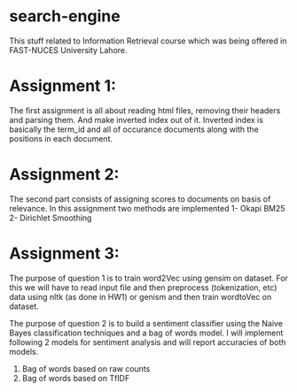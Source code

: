 # search-engine
This stuff related to Information Retrieval course which was being offered in FAST-NUCES University Lahore.

# Assignment 1:

The first assignment is all about reading html files, removing their headers and parsing them.
And make inverted index out of it.
Inverted index is basically the term_id and all of occurance documents along with the positions in
each document.

# Assignment 2:

The second part consists of assigning scores to documents on basis of relevance. In this assignment
two methods are implemented
1- Okapi BM25
2- Dirichlet Smoothing

# Assignment 3:

The purpose of question 1 is to train word2Vec using gensim on dataset. For this we will have to read input file and 
then preprocess (tokenization, etc) data using nltk (as done in HW1) or genism and then train wordtoVec on dataset.

The purpose of question 2 is to build a sentiment classifier using the Naive Bayes classification techniques and a bag of
words model. I will implement following 2 models for sentiment analysis and will report accuracies of both models.

1. Bag of words based on raw counts
2. Bag of words based on TfIDF
